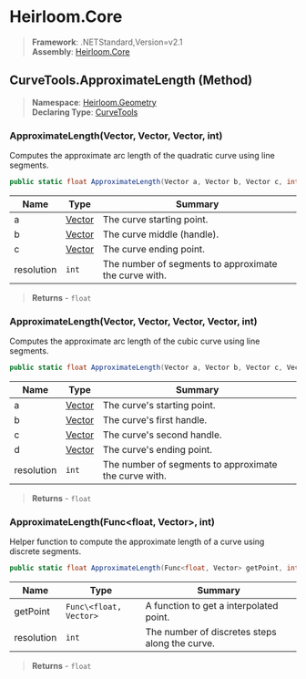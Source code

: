 # Heirloom.Core

> **Framework**: .NETStandard,Version=v2.1  
> **Assembly**: [Heirloom.Core][0]

## CurveTools.ApproximateLength (Method)

> **Namespace**: [Heirloom.Geometry][0]  
> **Declaring Type**: [CurveTools][1]

### ApproximateLength(Vector, Vector, Vector, int)

Computes the approximate arc length of the quadratic curve using line segments.

```cs
public static float ApproximateLength(Vector a, Vector b, Vector c, int resolution = 4)
```

| Name       | Type        | Summary                                               |
|------------|-------------|-------------------------------------------------------|
| a          | [Vector][2] | The curve starting point.                             |
| b          | [Vector][2] | The curve middle (handle).                            |
| c          | [Vector][2] | The curve ending point.                               |
| resolution | `int`       | The number of segments to approximate the curve with. |

> **Returns** - `float`

### ApproximateLength(Vector, Vector, Vector, Vector, int)

Computes the approximate arc length of the cubic curve using line segments.

```cs
public static float ApproximateLength(Vector a, Vector b, Vector c, Vector d, int resolution = 5)
```

| Name       | Type        | Summary                                               |
|------------|-------------|-------------------------------------------------------|
| a          | [Vector][2] | The curve's starting point.                           |
| b          | [Vector][2] | The curve's first handle.                             |
| c          | [Vector][2] | The curve's second handle.                            |
| d          | [Vector][2] | The curve's ending point.                             |
| resolution | `int`       | The number of segments to approximate the curve with. |

> **Returns** - `float`

### ApproximateLength(Func<float, Vector>, int)

Helper function to compute the approximate length of a curve using discrete segments.

```cs
public static float ApproximateLength(Func<float, Vector> getPoint, int resolution = 5)
```

| Name       | Type                   | Summary                                        |
|------------|------------------------|------------------------------------------------|
| getPoint   | `Func\<float, Vector>` | A function to get a interpolated point.        |
| resolution | `int`                  | The number of discretes steps along the curve. |

> **Returns** - `float`

[0]: ../../../Heirloom.Core.md
[1]: ../CurveTools.md
[2]: ../../Heirloom/Vector.md
